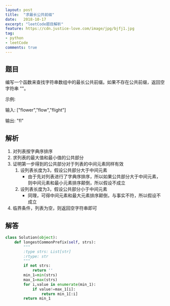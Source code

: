 ```yaml
---
layout: post
title:  "求最长公共前缀"
date:   2018-10-17
excerpt: "leetCode题目解析"
feature: https://cdn.justice-love.com/image/jpg/bjfj1.jpg
tag:
- python
- leetCode
comments: true
---
```


## 题目

编写一个函数来查找字符串数组中的最长公共前缀。如果不存在公共前缀，返回空字符串 ""。

示例:

输入: ["flower","flow","flight"]

输出: "fl"

## 解析

1. 对列表按字典序排序
2. 求列表的最大值和最小值的公共部分
3. 证明第一步得到的公共部分对于列表的中间元素同样有效
    1. 设列表长度为3，假设公共部分大于中间元素
        * 由于先对列表进行了字典序排序，所以如果公共部分大于中间元素，则中间元素和最小元素排序颠倒，所以假设不成立
    2. 设列表长度为3，假设公共部分小于中间元素
        * 同理，可得中间元素和最大元素排序颠倒，与事实不符，所以假设不成立
4. 临界条件，列表为空，则返回空字符串即可        

## 解答

``` python
class Solution(object):
    def longestCommonPrefix(self, strs):
        """
        :type strs: List[str]
        :rtype: str
        """
        if not strs:
            return ''
        min_1=min(strs)
        max_1=max(strs)
        for i,value in enumerate(min_1):
            if value!=max_1[i]:
                return min_1[:i]
        return min_1
```